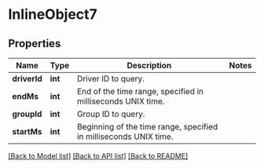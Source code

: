 # InlineObject7

## Properties
Name | Type | Description | Notes
------------ | ------------- | ------------- | -------------
**driverId** | **int** | Driver ID to query. | 
**endMs** | **int** | End of the time range, specified in milliseconds UNIX time. | 
**groupId** | **int** | Group ID to query. | 
**startMs** | **int** | Beginning of the time range, specified in milliseconds UNIX time. | 

[[Back to Model list]](../README.md#documentation-for-models) [[Back to API list]](../README.md#documentation-for-api-endpoints) [[Back to README]](../README.md)



